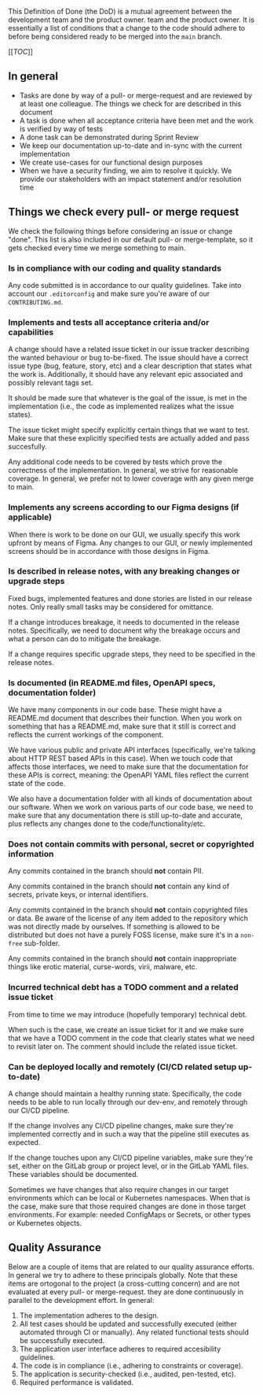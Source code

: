 This Definition of Done (the DoD) is a mutual agreement between the development
team and the product owner. team and the product owner. It is essentially a list
of conditions that a change to the code should adhere to before being considered
ready to be merged into the `main` branch.

[[_TOC_]]

## In general

* Tasks are done by way of a pull- or merge-request and are reviewed
  by at least one colleague. The things we check for are described in
  this document
* A task is done when all acceptance criteria have been met and the
  work is verified by way of tests
* A done task can be demonstrated during Sprint Review
* We keep our documentation up-to-date and in-sync with the current
  implementation
* We create use-cases for our functional design purposes
* When we have a security finding, we aim to resolve it quickly. We
  provide our stakeholders with an impact statement and/or resolution
  time

## Things we check every pull- or merge request

We check the following things before considering an issue or change "done". This
list is also included in our default pull- or merge-template, so it gets checked
every time we merge something to main.

### Is in compliance with our coding and quality standards

Any code submitted is in accordance to our quality guidelines. Take into account
our `.editorconfig` and make sure you're aware of our `CONTRIBUTING.md`.

### Implements and tests all acceptance criteria and/or capabilities

A change should have a related issue ticket in our issue tracker describing the
wanted behaviour or bug to-be-fixed. The issue should have a correct issue type
(bug, feature, story, etc) and a clear description that states what the work is.
Additionally, it should have any relevant epic associated and possibly relevant
tags set.

It should be made sure that whatever is the goal of the issue, is met in the
implementation (i.e., the code as implemented realizes what the issue states).

The issue ticket might specify explicitly certain things that we want to test.
Make sure that these explicitly specified tests are actually added and pass
succesfully.

Any additional code needs to be covered by tests which prove the correctness of
the implementation. In general, we strive for reasonable coverage. In general,
we prefer not to lower coverage with any given merge to main.

### Implements any screens according to our Figma designs (if applicable)

When there is work to be done on our GUI, we usually specify this work upfront
by means of Figma. Any changes to our GUI, or newly implemented screens should
be in accordance with those designs in Figma.

### Is described in release notes, with any breaking changes or upgrade steps

Fixed bugs, implemented features and done stories are listed in our release
notes. Only really small tasks may be considered for omittance.

If a change introduces breakage, it needs to documented in the release notes.
Specifically, we need to document why the breakage occurs and what a person can
do to mitigate the breakage.

If a change requires specific upgrade steps, they need to be specified in the
release notes.

### Is documented (in README.md files, OpenAPI specs, documentation folder)

We have many components in our code base. These might have a README.md document
that describes their function. When you work on something that has a README.md,
make sure that it still is correct and reflects the current workings of the
component.

We have various public and private API interfaces (specifically, we're talking
about HTTP REST based APIs in this case). When we touch code that affects those
interfaces, we need to make sure that the documentation for these APIs is
correct, meaning: the OpenAPI YAML files reflect the current state of the code.

We also have a documentation folder with all kinds of documentation about our
software. When we work on various parts of our code base, we need to make sure
that any documentation there is still up-to-date and accurate, plus reflects
any changes done to the code/functionality/etc.

### Does not contain commits with personal, secret or copyrighted information

Any commits contained in the branch should **not** contain PII.

Any commits contained in the branch should **not** contain any kind of secrets,
private keys, or internal identifiers.

Any commits contained in the branch should **not** contain copyrighted files
or data. Be aware of the license of any item added to the repository which was
not directly made by ourselves. If something is allowed to be distributed but
does not have a purely FOSS license, make sure it's in a `non-free` sub-folder.

Any commits contained in the branch should **not** contain inappropriate things
like erotic material, curse-words, virii, malware, etc.

### Incurred technical debt has a TODO comment and a related issue ticket

From time to time we may introduce (hopefully temporary) technical debt.

When such is the case, we create an issue ticket for it and we make sure that
we have a TODO comment in the code that clearly states what we need to revisit
later on. The comment should include the related issue ticket.

### Can be deployed locally and remotely (CI/CD related setup up-to-date)

A change should maintain a healthy running state. Specifically, the code needs
to be able to run locally through our dev-env,  and remotely through our CI/CD
pipeline.

If the change involves any CI/CD pipeline changes, make sure they're implemented
correctly and in such a way that the pipeline still executes as expected.

If the change touches upon any CI/CD pipeline variables, make sure they're set,
either on the GitLab group or project level, or in the GitLab YAML files. These
variables should be documented.

Sometimes we have changes that also require changes in our target environments
which can be local or Kubernetes namespaces. When that is the case, make sure
that those required changes are done in those target environments. For example:
needed ConfigMaps or Secrets, or other types or Kubernetes objects.

## Quality Assurance

Below are a couple of items that are related to our quality assurance efforts.
In general we try to adhere to these principals globally. Note that these items
are ortogonal to the project (a cross-cutting concern) and are not evaluated
at every pull- or merge-request. they are done continuously in parallel to the
development effort. In general:

1. The implementation adheres to the design.
2. All test cases should be updated and successfully executed (either automated
   through CI or manually). Any related functional tests should be successfully
   executed.
3. The application user interface adheres to required accesibility guidelines.
4. The code is in compliance (i.e., adhering to constraints or coverage).
5. The application is security-checked (i.e., audited, pen-tested, etc).
6. Required performance is validated.

